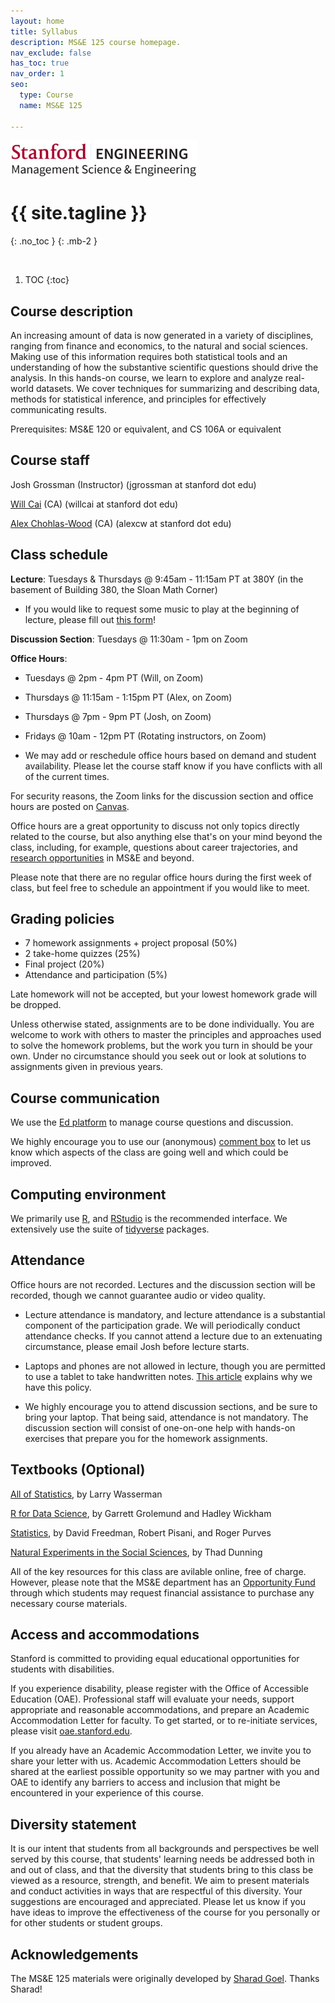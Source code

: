 ```yaml
---
layout: home
title: Syllabus
description: MS&E 125 course homepage.
nav_exclude: false
has_toc: true
nav_order: 1
seo:
  type: Course
  name: MS&E 125

---
```


<img src="assets/msande_logo.jpeg" width="300">

# {{ site.tagline }}
{: .no_toc }
{: .mb-2 }
<!-- {{ site.description }}
{: .fs-6 .fw-300 }
{: .no_toc } -->

<!-- ## Friday 5/6 office hours are cancelled. Enjoy your Friday after the quiz!
{: .no_toc } -->

<br>

1. TOC
{:toc}

## Course description

An increasing amount of data is now generated in a variety of disciplines, 
ranging from finance and economics, to the natural and social sciences.
Making use of this information requires both statistical tools and an
understanding of how the substantive scientific questions should drive
the analysis. In this hands-on course, we learn to explore and analyze
real-world datasets. We cover techniques for summarizing and describing data,
methods for statistical inference, and principles for effectively communicating 
results.

Prerequisites:
MS&E 120 or equivalent, and CS 106A or equivalent

## Course staff

Josh Grossman (Instructor) (jgrossman at stanford dot edu)

[Will Cai](http://www.whereiswillcai.com/) (CA) (willcai at stanford dot edu)

[Alex Chohlas-Wood](https://www.alexchohlaswood.com/) (CA) (alexcw at stanford dot edu)

## Class schedule

**Lecture**: Tuesdays & Thursdays @ 9:45am - 11:15am PT at 380Y (in the basement of Building 380, the Sloan Math Corner)

* If you would like to request some music to play at the beginning of lecture, please fill out [this form](https://forms.gle/9NcD3YGjs9QH98587)!

<!-- **Discussion Section**: Tuesdays @ 11:30am - 1pm (in person at 200-034, classroom inside the History Corner, 15 minutes after lecture) -->

**Discussion Section**: Tuesdays @ 11:30am - 1pm on Zoom

**Office Hours**:

* Tuesdays @ 2pm - 4pm PT (Will, on Zoom)

* Thursdays @ 11:15am - 1:15pm PT (Alex, on Zoom)

* Thursdays @ 7pm - 9pm PT (Josh, on Zoom)

<!-- * Tuesdays @ 2pm - 4pm PT (Will, in person at Shriram 052)

* Thursdays @ 11:15am - 1:15pm PT (Alex, in person at 200-124)

* Thursdays @ 7pm - 9pm PT (Josh, in person at Huang 305) -->

* Fridays @ 10am - 12pm PT (Rotating instructors, on Zoom)

* We may add or reschedule office hours based on demand and student availability. Please let the course staff know if you have conflicts with all of the current times. 

For security reasons, the Zoom links for the discussion section and office hours are posted on [Canvas](https://canvas.stanford.edu/).

Office hours are a great opportunity to discuss not only topics directly related to the course, 
but also anything else that's on your mind beyond the class, including, for example, 
questions about career trajectories, and [research opportunities](https://sites.google.com/stanford.edu/msande-inclusion/diversity-in-research) in MS&E and beyond.

Please note that there are no regular office hours during the first week of class, but feel free to schedule an appointment if you would like to meet.

## Grading policies

- 7 homework assignments + project proposal (50%)
- 2 take-home quizzes (25%)
- Final project (20%)
- Attendance and participation (5%)

Late homework will not be accepted, but your lowest homework grade will be dropped.

Unless otherwise stated, assignments are to be done individually.
You are welcome to work with others to master the principles and approaches used to
solve the homework problems, but the work you turn in should be your own.
Under no circumstance should you seek out or look at solutions to assignments given in previous years.  

<!-- ## Study groups

We encourage you to work together in groups to solidify your understanding of the course material. 
If you would like assistance forming a study group, please complete [this form](https://forms.gle/1xfXRZ968Xh9XEMY8) by Thursday, March 31 at 9pm PT. 
Our goal is to form the study groups the following day, 
so students can begin discussing the first homework assignment. -->

## Course communication 

We use the [Ed platform](https://edstem.org/us/courses/20790/discussion/) to manage course questions and discussion.

We highly encourage you to use our (anonymous) 
[comment box](https://forms.gle/XDECx7JKRNrM2BXq6)
to let us know which aspects of the class
are going well and which could be improved.

## Computing environment

We primarily use [R](http://www.r-project.org/), and [RStudio](http://www.rstudio.com/) is the recommended interface.
We extensively use the suite of [tidyverse](https://www.tidyverse.org/) packages.

## Attendance

Office hours are not recorded. Lectures and the discussion section will be recorded, though we cannot guarantee audio or video quality.

<!-- * We do not plan on recording any component of the course. -->

* Lecture attendance is mandatory, and lecture attendance is a substantial component of the participation grade. We will periodically conduct attendance checks. If you cannot attend a lecture due to an extenuating circumstance, please email Josh before lecture starts. 

<!-- The teaching staff may periodically conduct attendance checks. -->

* Laptops and phones are not allowed in lecture, though you are permitted to use a tablet to take handwritten notes. [This article](https://www.nytimes.com/2017/11/22/business/laptops-not-during-lecture-or-meeting.html) explains why we have this policy.

* We highly encourage you to attend discussion sections, and be sure to bring your laptop. That being said, attendance is not mandatory. The discussion section will consist of one-on-one help with hands-on exercises that prepare you for the homework assignments. 

<!-- This experience is typically much more valuable and enjoyable if attended in person, though we will attempt to stream the discussion section via Zoom.  -->

## Textbooks (Optional)

[All of Statistics](http://www.stat.cmu.edu/~larry/all-of-statistics/), by Larry Wasserman

[R for Data Science](http://r4ds.had.co.nz), by Garrett Grolemund and Hadley Wickham

[Statistics](http://books.wwnorton.com/books/webad.aspx?id=11597), by David Freedman, Robert Pisani, and Roger Purves

[Natural Experiments in the Social Sciences](http://www.cambridge.org/us/academic/subjects/politics-international-relations/research-methods-politics/natural-experiments-social-sciences-design-based-approach), by Thad Dunning

All of the key resources for this class are avilable online, free of charge. 
However, please note that the MS&E department has an 
[Opportunity Fund](https://forms.gle/QQKJArhELRVYeFnr7)
through which students may request financial assistance to purchase any necessary course materials.

## Access and accommodations

Stanford is committed to providing equal educational opportunities for students with disabilities. 

If you experience disability, please register with the Office of Accessible Education (OAE). Professional staff will evaluate your needs, support appropriate and reasonable accommodations, and prepare an Academic Accommodation Letter for faculty. To get started, or to re-initiate services, please visit [oae.stanford.edu](https://oae.stanford.edu).

If you already have an Academic Accommodation Letter, we invite you to share your letter with us. Academic Accommodation Letters should be shared at the earliest possible opportunity so we may partner with you and OAE to identify any barriers to access and inclusion that might be encountered in your experience of this course.

## Diversity statement

It is our intent that students from all backgrounds and perspectives be well served by this course, that students' learning needs be addressed both in and out of class, and that the diversity that students bring to this class be viewed as a resource, strength, and benefit. We aim to present materials and conduct activities in ways that are respectful of this diversity. Your suggestions are encouraged and appreciated. Please let us know if you have ideas to improve the effectiveness of the course for you personally or for other students or student groups.

## Acknowledgements

The MS&E 125 materials were originally developed by [Sharad Goel](https://5harad.com/). Thanks Sharad!

